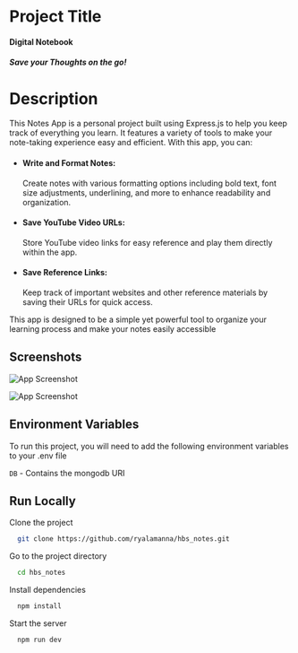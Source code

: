 
# Project Title

#### Digital Notebook
##### Save your Thoughts on the go!

# Description

This Notes App is a personal project built using Express.js to help you keep track of everything you learn. It features a variety of tools to make your note-taking experience easy and efficient. With this app, you can:

* #### Write and Format Notes: 
    Create notes with various formatting options including bold text, font size adjustments, underlining, and more to enhance readability and organization.

* #### Save YouTube Video URLs: 
    Store YouTube video links for easy reference and play them directly within the app.

* #### Save Reference Links: 
    Keep track of important websites and other reference materials by saving their URLs for quick access.
    
This app is designed to be a simple yet powerful tool to organize your learning process and make your notes easily accessible










## Screenshots

![App Screenshot](https://ryal-s3bucket-1.s3.amazonaws.com/projectScreenshots/hbs-gif.gif)

![App Screenshot](https://ryal-s3bucket-1.s3.amazonaws.com/projectScreenshots/hbs-notes-edit-screen.png)


## Environment Variables

To run this project, you will need to add the following environment variables to your .env file

`DB` - Contains the mongodb URI


## Run Locally

Clone the project

```bash
  git clone https://github.com/ryalamanna/hbs_notes.git
```

Go to the project directory

```bash
  cd hbs_notes
```

Install dependencies

```bash
  npm install
```

Start the server

```bash
  npm run dev
```

